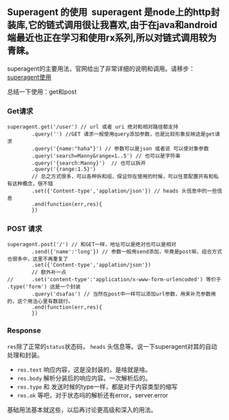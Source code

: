 ## Superagent 的使用  superagent 是node上的http封装库,它的链式调用很让我喜欢,由于在java和android端最近也正在学习和使用rx系列,所以对链式调用较为青睐。

superagent的主要用法，官网给出了非常详细的说明和调用。请移步：
[superagent使用](http://visionmedia.github.io/superagent/)

总结一下使用：get和post
### Get请求
```
superagent.get('/user') // url 或者 uri 绝对和相对路径都支持
		.query('') //GET 请求一般使用query添加参数，也是比较形象反映这是get请求
		.query('{name:"haha"}') // 参数可以是json 或者说 可以使对象参数
		.query('search=Manny&range=1..5') // 也可以是字符串
		.query('{search:Manny}')  // 也可以拆开
		.query('{range:1.5}')
		// 总之方式很多，可以各种拆和组，保证你在使用的时候，可以任意配置共有和私有这种概念，很不错
		.set({'Content-type','applation/json'}) // heads 头信息中的一些信息
		.end(function(err,res){
		})
```
### POST 请求
```
superagent.post('/') // 和GET一样，地址可以是绝对也可以是相对
		.send({'name':'long'}) // 参数一般用send添加，毕竟是post嘛，组合方式也很多中，这里不再重复了
		.set({'Content-type','applation/json'})
		// 额外补一点
//		.set('content-type':'application/x-www-form-urlencoded') 等价于 .type('form') 这是一个封装
		.query('dsafas') // 当然在post中一样可以添加url参数，用来补充参数用的，这个用法心里有数就行。
		.end(function(err,res){
		})
```

### Response
`res`除了正常的`status`状态码， `heads` 头信息等。说一下superagent对其的自动处理和封装。

* `res.text` 响应内容，这是没封装的，是啥就是啥。
* `res.body` 解析分装后的响应内容。一次解析后的。
* `res.type`  和 发送时候的type一样，都是对于内容类型的缩写
* `res.ok` 等吧，对于状态吗的解析还有error，server.error

基础用法基本就这些，以后再讨论更高级和深入的用法。